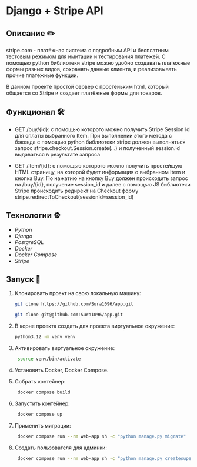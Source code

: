 # Django + Stripe API

## Описание ✏️
stripe.com - платёжная система с подробным API и бесплатным тестовым режимом для имитации и тестирования платежей. С помощью python библиотеки stripe можно удобно создавать платежные формы разных видов, сохранять данные клиента, и реализовывать прочие платежные функции. 

В данном проекте простой сервер с простеньким html, который общается со Stripe и создает платёжные формы для товаров. 


## Функционал 🛠
- GET /buy/{id}: c помощью которого можно получить Stripe Session Id для оплаты выбранного Item. При выполнении этого метода c бэкенда с помощью python библиотеки stripe должен выполняться запрос stripe.checkout.Session.create(...) и полученный session.id выдаваться в результате запроса


- GET /item/{id}: c помощью которого можно получить простейшую HTML страницу, на которой будет информация о выбранном Item и кнопка Buy. По нажатию на кнопку Buy должен происходить запрос на /buy/{id}, получение session_id и далее  с помощью JS библиотеки Stripe происходить редирект на Checkout форму stripe.redirectToCheckout(sessionId=session_id)


## Технологии ⚙️
* *Python* 
* *Django*
* *PostgreSQL*
* *Docker*
* *Docker Compose*
* *Stripe*


## Запуск 🚀 
1. Клонировать проект на свою локальную машину:

    ```bash
    git clone https://github.com/Sura1096/app.git
    ```

    ```bash
    git clone git@github.com:Sura1096/app.git
    ```
   
2. В корне проекта создать для проекта виртуальное окружение:

    ```bash
    python3.12 -m venv venv
    ```

3. Активировать виртуальное окружение:

   ```bash
    source venv/bin/activate
    ```

4. Установить Docker, Docker Compose.


5. Собрать контейнер:

   ```bash
    docker compose build
    ```
   
6. Запустить контейнер:

   ```bash
    docker compose up
    ```

7. Применить миграции:

   ```bash
    docker compose run --rm web-app sh -c "python manage.py migrate"
    ```

8. Создать пользователя для админки:

   ```bash
    docker compose run --rm web-app sh -c "python manage.py createsuperuser"
    ```
